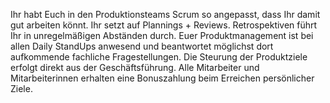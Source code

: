 Ihr habt Euch in den Produktionsteams Scrum so angepasst, dass Ihr damit gut arbeiten könnt. Ihr setzt auf Plannings + Reviews. Retrospektiven führt Ihr in unregelmäßigen Abständen durch.
Euer Produktmanagement ist bei allen Daily StandUps anwesend und beantwortet möglichst dort aufkommende fachliche Fragestellungen. 
Die Steurung der Produktziele erfolgt direkt aus der Geschäftsführung. 
Alle Mitarbeiter und Mitarbeiterinnen erhalten eine Bonuszahlung beim Erreichen persönlicher Ziele.

 
